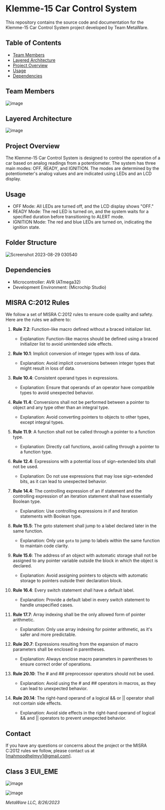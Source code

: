# Klemme-15 Car Control System

This repository contains the source code and documentation for the Klemme-15 Car Control System project developed by Team MetaWare.

## Table of Contents

- [Team Members](#team-members)
- [Layered Architecture](#Layered-Architecture)
- [Project Overview](#project-overview)
- [Usage](#usage)
- [Dependencies](#dependencies)

## Team Members

![image](https://github.com/mahmoudhelmyy/Klemme-15/assets/52659572/dba39d47-2499-4e88-9f42-3bcaa94839c4)

## Layered Architecture 

![image](https://github.com/mahmoudhelmyy/Klemme-15/assets/52659572/0b063048-3f61-4985-b00e-6d1217b0bcd4)

## Project Overview

The Klemme-15 Car Control System is designed to control the operation of a car based on analog readings from a potentiometer. The system has three main modes: OFF, READY, and IGNITION. The modes are determined by the potentiometer's analog values and are indicated using LEDs and an LCD display.

## Usage

- OFF Mode: All LEDs are turned off, and the LCD display shows "OFF."
- READY Mode: The red LED is turned on, and the system waits for a specified duration before transitioning to ALERT mode.
- IGNITION Mode: The red and blue LEDs are turned on, indicating the ignition state.
## Folder Structure
![Screenshot 2023-08-29 030540](https://github.com/mahmoudhelmyy/Klemme-15/assets/52659572/936ab6bb-ec7b-4c22-86f7-e850933a110f)
## Dependencies

- Microcontroller: AVR (ATmega32)
- Development Environment: (Microchip Studio)

## MISRA C:2012 Rules

We follow a set of MISRA C:2012 rules to ensure code quality and safety. Here are the rules we adhere to:

1. **Rule 7.2**: Function-like macro defined without a braced initializer list.
   - Explanation: Function-like macros should be defined using a braced initializer list to avoid unintended side effects.

2. **Rule 10.1**: Implicit conversion of integer types with loss of data.
   - Explanation: Avoid implicit conversions between integer types that might result in loss of data.

3. **Rule 10.4**: Consistent operand types in expressions.
   - Explanation: Ensure that operands of an operator have compatible types to avoid unexpected behavior.

4. **Rule 11.4**: Conversions shall not be performed between a pointer to object and any type other than an integral type.
   - Explanation: Avoid converting pointers to objects to other types, except integral types.

5. **Rule 11.9**: A function shall not be called through a pointer to a function type.
   - Explanation: Directly call functions, avoid calling through a pointer to a function type.

6. **Rule 12.4**: Expressions with a potential loss of sign-extended bits shall not be used.
   - Explanation: Do not use expressions that may lose sign-extended bits, as it can lead to unexpected behavior.

7. **Rule 14.4**: The controlling expression of an if statement and the controlling expression of an iteration statement shall have essentially Boolean type.
   - Explanation: Use controlling expressions in if and iteration statements with Boolean type.

8. **Rule 15.5**: The goto statement shall jump to a label declared later in the same function.
   - Explanation: Only use `goto` to jump to labels within the same function to maintain code clarity.

9. **Rule 15.6**: The address of an object with automatic storage shall not be assigned to any pointer variable outside the block in which the object is declared.
   - Explanation: Avoid assigning pointers to objects with automatic storage to pointers outside their declaration block.

10. **Rule 16.4**: Every switch statement shall have a default label.
    - Explanation: Provide a default label in every switch statement to handle unspecified cases.

11. **Rule 17.7**: Array indexing shall be the only allowed form of pointer arithmetic.
    - Explanation: Only use array indexing for pointer arithmetic, as it's safer and more predictable.

12. **Rule 20.7**: Expressions resulting from the expansion of macro parameters shall be enclosed in parentheses.
    - Explanation: Always enclose macro parameters in parentheses to ensure correct order of operations.

13. **Rule 20.10**: The # and ## preprocessor operators should not be used.
    - Explanation: Avoid using the # and ## operators in macros, as they can lead to unexpected behavior.

14. **Rule 20.14**: The right-hand operand of a logical && or || operator shall not contain side effects.
    - Explanation: Avoid side effects in the right-hand operand of logical && and || operators to prevent unexpected behavior.

## Contact

If you have any questions or concerns about the project or the MISRA C:2012 rules we follow, please contact us at [mahmoodhelmyy1@gmail.com].

## Class 3 EUI_EME

![image](https://github.com/mahmoudhelmyy/Klemme-15/assets/52659572/90bf5f3e-3c0e-4eae-93f3-3d2bfd4a9c96)

![image](https://github.com/mahmoudhelmyy/Klemme-15/assets/52659572/be5521e5-6aae-4d62-986b-82802e23b376)

*MetaWare LLC, 8/26/2023*
